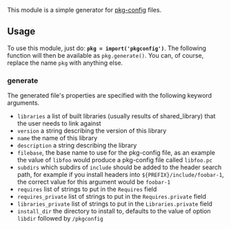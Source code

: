 This module is a simple generator for [pkg-config](http://pkg-config.freedesktop.org/) files.

## Usage

To use this module, just do: **`pkg = import('pkgconfig')`**. The following function will then be available as `pkg.generate()`. You can, of course, replace the name `pkg` with anything else.

### generate

The generated file's properties are specified with the following keyword arguments.

- `libraries` a list of built libraries (usually results of shared_library) that the user needs to link against
- `version` a string describing the version of this library
- `name` the name of this library
- `description` a string describing the library
- `filebase`, the base name to use for the pkg-config file, as an example the value of `libfoo` would produce a pkg-config file called `libfoo.pc`
- `subdirs` which subdirs of `include` should be added to the header search path, for example if you install headers into `${PREFIX}/include/foobar-1`, the correct value for this argument would be `foobar-1`
- `requires` list of strings to put in the `Requires` field
- `requires_private` list of strings to put in the `Requires.private` field
- `libraries_private` list of strings to put in the `Libraries.private` field
- `install_dir` the directory to install to, defaults to the value of option `libdir` followed by `/pkgconfig`
